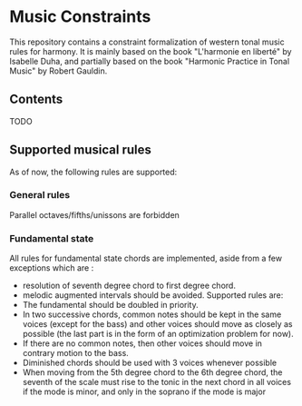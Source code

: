 # Music Constraints
This repository contains a constraint formalization of western tonal music rules for harmony. It is mainly based on the book "L'harmonie en liberté" by Isabelle Duha, and partially based on the book "Harmonic Practice in Tonal Music" by Robert Gauldin.

## Contents
TODO

## Supported musical rules
As of now, the following rules are supported:

### General rules
Parallel octaves/fifths/unissons are forbidden

### Fundamental state
All rules for fundamental state chords are implemented, aside from a few exceptions which are :
- resolution of seventh degree chord to first degree chord.
- melodic augmented intervals should be avoided.
Supported rules are:
- The fundamental should be doubled in priority.
- In two successive chords, common notes should be kept in the same voices (except for the bass) and other voices should move as closely as possible (the last part is in the form of an optimization problem for now).
- If there are no common notes, then other voices should move in contrary motion to the bass.
- Diminished chords should be used with 3 voices whenever possible
- When moving from the 5th degree chord to the 6th degree chord, the seventh of the scale must rise to the tonic in the next chord in all voices if the mode is minor, and only in the soprano if the mode is major
